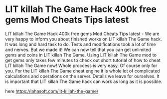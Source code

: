 # LIT killah The Game Hack 400k free gems Mod Cheats Tips latest

LIT killah The Game Hack 400k free gems Mod Cheats Tips latest - We are very happy to inform you about finished works on LIT killah The Game hack.
It was long and hard task to do. Tests and modifications took a lot of time and nerves. But we made it! We can now tell that you can get unlimited gems and coins in LIT killah The Game. Using LIT killah The Game mod to get gems only takes few minutes to check out short tutorial of how to cheat LIT killah The Game now! Whole proccess is very easy. Of course only for you. For the LIT killah The Game cheat engine it is whole lot of complicated calculations and operations on the server. Details we leave for ourselves. 
It is important that LIT killah The Game hack can work as long as it is possible.

here https://lahasoft.com/lit-killah-the-game/



